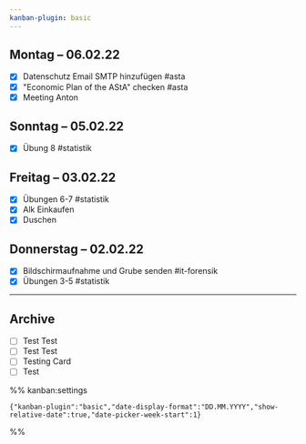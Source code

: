 ```yaml
---
kanban-plugin: basic
---
```


## Montag – 06.02.22

* [x] Datenschutz Email SMTP hinzufügen #asta
* [x] "Economic Plan of the AStA" checken #asta
* [x] Meeting Anton

## Sonntag – 05.02.22

* [x] Übung 8 #statistik

## **Freitag** – 03.02.22

* [x] Übungen 6-7 #statistik
* [x] Alk Einkaufen
* [x] Duschen

## **Donnerstag** – 02.02.22

* [x] Bildschirmaufnahme und Grube senden #it-forensik
* [x] Übungen 3-5 #statistik

---

## Archive

* [ ] Test Test
* [ ] Test Test
* [ ] Testing Card
* [ ] Test

%% kanban:settings

````
{"kanban-plugin":"basic","date-display-format":"DD.MM.YYYY","show-relative-date":true,"date-picker-week-start":1}
````

%%
